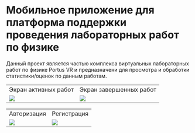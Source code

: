 # Мобильное приложение для платформа поддержки проведения лабораторных работ по физике
Данный проект является частью комплекса виртуальных лабораторных работ по физике Portus VR и 
предназначени для просмотра и обработки статистики/оценок по данным работам.

<table>
<tr>
<td align="center">Экран активных работ</td>
<td align="center">Экран завершенных работ</td>
</tr>
<tr>
  <td><img src="https://user-images.githubusercontent.com/54765046/120822840-7d51a600-c55f-11eb-9b5f-56e2ef3006df.gif"></td>
  <td><img src="https://user-images.githubusercontent.com/54765046/120822819-79be1f00-c55f-11eb-8e30-64f44671d15f.gif"></td>
</tr>
</table>


<table>
<tr>
<td align="center">Авторизация</td>
<td align="center">Регистрация</td>
</tr>
<tr>
  <td><img src="https://user-images.githubusercontent.com/54765046/120822764-6d39c680-c55f-11eb-9573-739f2cdf8326.gif"></td>
  <td><img src="https://user-images.githubusercontent.com/54765046/120822794-72971100-c55f-11eb-9e9c-58525dc1fb5d.gif"></td>
</tr>
</table>
